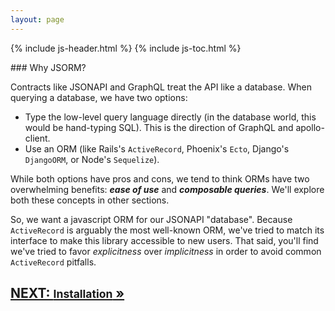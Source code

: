```yaml
---
layout: page
---
```


{% include js-header.html %}
{% include js-toc.html %}

<div markdown="1" class="col-md-8 col-md-offset-1">
### Why JSORM?

Contracts like JSONAPI and GraphQL treat the API like a database. When querying a
database, we have two options:

  * Type the low-level query language directly (in the database world,
    this would be hand-typing SQL). This is the direction of GraphQL and
    apollo-client.
  * Use an ORM (like Rails's `ActiveRecord`, Phoenix's `Ecto`, Django's
    `DjangoORM`, or Node's `Sequelize`).

While both options have pros and cons, we tend to think ORMs
have two overwhelming benefits: ***ease of use*** and ***composable queries***.
We'll explore both these concepts in other sections.

So, we want a javascript ORM for our JSONAPI "database". Because
`ActiveRecord` is arguably the most well-known ORM, we've tried to match
its interface to make this library accessible to new users. That said,
you'll find we've tried to favor *explicitness* over *implicitness* in
order to avoid common `ActiveRecord` pitfalls.

</div>

<div class="clearfix">
  <h2 id="next">
    <a href="{{site.github.url}}/js/installation">
      NEXT:
      <small>Installation</small>
      &raquo;
    </a>
  </h2>
</div>
